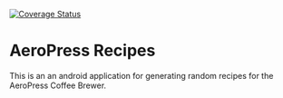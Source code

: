 [![Coverage Status](https://coveralls.io/repos/github/Divinelink/aeropress-recipes/badge.svg)](https://coveralls.io/github/Divinelink/aeropress-recipes)
# AeroPress Recipes
This is an an android application for generating random recipes for the AeroPress Coffee Brewer.
